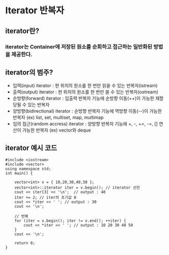 Iterator 반복자
==============
## iterator란?
### iterator는 Container에 저장된 원소를 순회하고 접근하는 일반화된 방법을 제공한다.

## iterator의 범주?
- 입력(input) iterator : 현 위치의 원소를 한 번만 읽을 수 있는 반복자(istream)
- 출력(output) iterator : 현 위치의 원소를 한 번만 쓸 수 있는 반복자(ostream)
- 순방향(forward) iterator : 입출력 반복자 기능에 순방향 이동(++)이 가능한 재할당될 수 있는 반복자
- 양방향(bidirectional) iterator : 순방향 반복자 기능에 역방향 이동(--)이 가능한 반복자 (ex) list, set, multiset, map, multimap
- 임의 접근(random accress) iterator : 양방향 반복자 기능에 +, -, +=, -=, [] 연산이 가능한 반복자 (ex) vector와 deque
## iterator 예시 코드
```{.C++}
#include <iostream>
#include <vector>
using namespace std;
int main() {

	vector<int> v = { 10,20,30,40,50 };
	vector<int>::iterator iter = v.begin(); // iterator 선언
	cout << iter[3] << '\n';  // output : 40
	iter += 2; // iter의 초기값 0
	cout << *iter << ' '; // output : 30
	cout << '\n';

	// 반복
	for (iter = v.begin(); iter != v.end(); ++iter) {
		cout << *iter << ' '; // output : 10 20 30 40 50
	}
	cout << '\n';

	return 0;
}
```